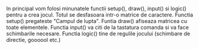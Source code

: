 In principal vom folosi minunatele functii setup(), draw(), input() si logic() pentru a crea jocul.
Totul se desfasoara intr-o matrice de caractere.
Functia setup() pregateste "Campul de lupta".
Funtia draw() afiseaza matricea cu toate elementele.
Functia input() va citi de la tastatura comanda si va face schimbarile necesare.
Functia logic() tine de regulile jocului (schimbare de directie, goooool etc.)
